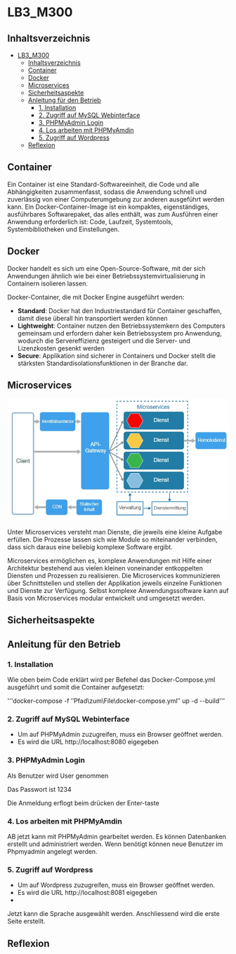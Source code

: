 # LB3_M300
## Inhaltsverzeichnis
- [LB3_M300](#LB3M300)
  - [Inhaltsverzeichnis](#Inhaltsverzeichnis)
  - [Container](#Container)
  - [Docker](#Docker)
  - [Microservices](#Microservices)
  - [Sicherheitsaspekte](#Sicherheitsaspekte)
  - [Anleitung für den Betrieb](#Anleitung-f%C3%BCr-den-Betrieb)
    - [1. Installation](#1-Installation)
    - [2. Zugriff auf MySQL Webinterface](#2-Zugriff-auf-MySQL-Webinterface)
    - [3. PHPMyAdmin Login](#3-PHPMyAdmin-Login)
    - [4. Los arbeiten mit PHPMyAmdin](#4-Los-arbeiten-mit-PHPMyAmdin)
    - [5. Zugriff auf Wordpress](#5-Zugriff-auf-Wordpress)
  - [Reflexion](#Reflexion)
  
## Container
Ein Container ist eine Standard-Softwareeinheit, die Code und alle Abhängigkeiten zusammenfasst, sodass die Anwendung schnell und zuverlässig von einer Computerumgebung zur anderen ausgeführt werden kann. Ein Docker-Container-Image ist ein kompaktes, eigenständiges, ausführbares Softwarepaket, das alles enthält, was zum Ausführen einer Anwendung erforderlich ist: Code, Laufzeit, Systemtools, Systembibliotheken und Einstellungen.

## Docker
Docker handelt es sich um eine Open-Source-Software, mit der sich Anwendungen ähnlich wie bei einer Betriebssystemvirtualisierung in Containern isolieren lassen.

Docker-Container, die mit Docker Engine ausgeführt werden:
- **Standard**: Docker hat den Industriestandard für Container geschaffen, damit diese überall hin transportiert werden können
- **Lightweight**: Container nutzen den Betriebssystemkern des Computers gemeinsam und erfordern daher kein Betriebssystem pro Anwendung, wodurch die Servereffizienz gesteigert und die Server- und Lizenzkosten gesenkt werden
- **Secure**: Applikation sind sicherer in Containers und Docker stellt die stärksten Standardisolationsfunktionen in der Branche dar. 

## Microservices
![Microservices](images/Screenshot_1.jpg)

Unter Microservices versteht man Dienste, die jeweils eine kleine Aufgabe erfüllen. Die Prozesse lassen sich wie Module so miteinander verbinden, dass sich daraus eine beliebig komplexe Software ergibt. 

Microservices ermöglichen es, komplexe Anwendungen mit Hilfe einer Architektur bestehend aus vielen kleinen voneinander entkoppelten Diensten und Prozessen zu realisieren. Die Microservices kommunizieren über Schnittstellen und stellen der Applikation jeweils einzelne Funktionen und Dienste zur Verfügung. Selbst komplexe Anwendungssoftware kann auf Basis von Microservices modular entwickelt und umgesetzt werden.

## Sicherheitsaspekte


## Anleitung für den Betrieb
### 1. Installation
Wie oben beim Code erklärt wird per Befehel das Docker-Compose.yml ausgeführt und somit die Container aufgesetzt:

'''docker-compose -f ʺPfad\zum\File\docker-compose.ymlʺ up -d --build'''

### 2. Zugriff auf MySQL Webinterface
- Um auf PHPMyAdmin zuzugreifen, muss ein Browser geöffnet werden.
- Es wird die URL http://localhost:8080 eigegeben

### 3. PHPMyAdmin Login
Als Benutzer wird User genommen

Das Passwort ist 1234

Die Anmeldung erflogt beim drücken der Enter-taste

### 4. Los arbeiten mit PHPMyAmdin
AB jetzt kann mit PHPMyAdmin gearbeitet werden. Es können Datenbanken erstellt und administriert werden.
Wenn benötigt können neue Benutzer im Phpmyadmin angelegt werden.

### 5. Zugriff auf Wordpress
- Um auf Wordpress zuzugreifen, muss ein Browser geöffnet werden.
- Es wird die URL http://localhost:8081 eigegeben
- 
Jetzt kann die Sprache ausgewählt werden. Anschliessend wird die erste Seite erstellt.


## Reflexion
